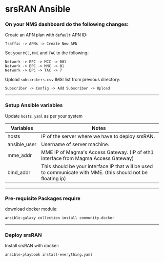 # srsRAN Ansible

### On your NMS dashboard do the following changes:

Create an APN plan with `default` APN ID:
```
Traffic -> APNs -> Create New APN
```

Set your `MCC`, `MNC` and `TAC` to the following:
```
Network -> EPC -> MCC -> 001
Network -> EPC -> MNC -> 01
Network -> EPC -> TAC -> 7
```

Upload `subscribers.csv` IMSI list from previous directory:
```
Subscriber -> Config -> Add Subscriber -> Upload
```
---

### Setup Ansible variables

Update `hosts.yaml` as per your system

Variables | Notes
---|---
hosts | IP of the server where we have to deploy srsRAN.
ansible_user | Username of server machine.
mme_addr | MME IP of Magma's Access Gateway. (IP of eth1 interface from Magma Access Gateway)
bind_addr | This should be your interface IP that will be used to communicate with MME. (this should not be floating ip)

---

### Pre-requisite Packages require

download docker module:
```bash
ansible-galaxy collection install community.docker
```
---

### Deploy srsRAN

Install srsRAN with docker:
```bash
ansible-playbook install-everything.yaml
```

